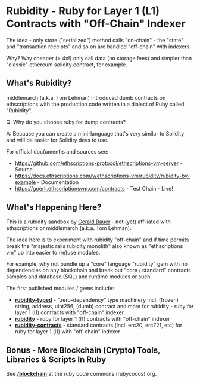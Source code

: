 # Rubidity  -  Ruby for Layer 1 (L1) Contracts with "Off-Chain" Indexer

The idea -  only store ("serialized") method calls "on-chain" - 
the "state" and "transaction receipts" and so on are handled "off-chain" with indexers.

Why?  Way cheaper (> 4x!) only call data (no storage fees) 
and simpler than "classic" ethereum solidity contract, for example.



## What's Rubidity?

middlemarch (a.k.a. Tom Lehman) 
introduced dumb contracts on ethscriptions with the production code written in a dialect of Ruby called "Rubidity". 

Q: Why do you choose ruby for dump contracts? 

A: Because you can create a mini-language that's very similar to Solidity and will be easier for Solidity devs to use. 

For official doc(ument)s and sources see:

- <https://github.com/ethscriptions-protocol/ethscriptions-vm-server> - Source
- <https://docs.ethscriptions.com/v/ethscriptions-vm/rubidity/rubidity-by-example> - Documentation 
- <https://goerli.ethscriptionsvm.com/contracts> - Test Chain - Live!



## What's Happening Here?

This is a rubidity sandbox by [Gerald Bauer](https://github.com/geraldb) - not (yet) affiliated with 
ethscriptions or middlemarch (a.k.a. Tom Lehman).

The idea here is to experiment with rubidity "off-chain"
and if time permits break the "majestic rails rubidity monolith"
also known as "ethscriptions vm" up into easier to (re)use modules.

For example, why not bundle up a "core" language "rubidity" gem with 
no dependencies on any blockchain and break out "core / standard" 
contracts samples and database (SQL) and runtime modules or such.


The first published modules / gems include:

- [**rubidity-typed**](rubidity-typed) - "zero-dependency" type machinery incl. (frozen) string, address, uint256, (dumb) contract and more for rubidity - ruby for layer 1 (l1) contracts with "off-chain" indexer
- [**rubidity**](rubidity) - ruby for layer 1 (l1) contracts with "off-chain" indexer 
- [**rubidity-contracts**](rubidity-contracts) - standard contracts (incl. erc20, erc721, etc) for ruby for layer 1 (l1) with "off-chain" indexer




## Bonus - More Blockchain (Crypto) Tools, Libraries & Scripts In Ruby

See [**/blockchain**](https://github.com/rubycocos/blockchain) 
at the ruby code commons (rubycocos) org.


